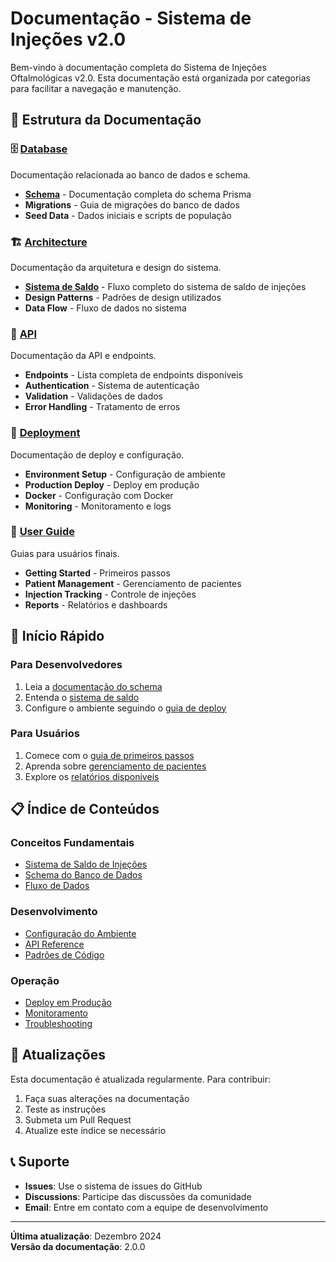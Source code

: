 # Documentação - Sistema de Injeções v2.0

Bem-vindo à documentação completa do Sistema de Injeções Oftalmológicas v2.0. Esta documentação está organizada por categorias para facilitar a navegação e manutenção.

## 📁 Estrutura da Documentação

### 🗄️ [Database](./database/)

Documentação relacionada ao banco de dados e schema.

- **[Schema](./database/schema.md)** - Documentação completa do schema Prisma
- **Migrations** - Guia de migrações do banco de dados
- **Seed Data** - Dados iniciais e scripts de população

### 🏗️ [Architecture](./architecture/)

Documentação da arquitetura e design do sistema.

- **[Sistema de Saldo](./architecture/balance-system.md)** - Fluxo completo do sistema de saldo de injeções
- **Design Patterns** - Padrões de design utilizados
- **Data Flow** - Fluxo de dados no sistema

### 🔌 [API](./api/)

Documentação da API e endpoints.

- **Endpoints** - Lista completa de endpoints disponíveis
- **Authentication** - Sistema de autenticação
- **Validation** - Validações de dados
- **Error Handling** - Tratamento de erros

### 🚀 [Deployment](./deployment/)

Documentação de deploy e configuração.

- **Environment Setup** - Configuração de ambiente
- **Production Deploy** - Deploy em produção
- **Docker** - Configuração com Docker
- **Monitoring** - Monitoramento e logs

### 👥 [User Guide](./user-guide/)

Guias para usuários finais.

- **Getting Started** - Primeiros passos
- **Patient Management** - Gerenciamento de pacientes
- **Injection Tracking** - Controle de injeções
- **Reports** - Relatórios e dashboards

## 🚀 Início Rápido

### Para Desenvolvedores

1. Leia a [documentação do schema](./database/schema.md)
2. Entenda o [sistema de saldo](./architecture/balance-system.md)
3. Configure o ambiente seguindo o [guia de deploy](./deployment/)

### Para Usuários

1. Comece com o [guia de primeiros passos](./user-guide/getting-started.md)
2. Aprenda sobre [gerenciamento de pacientes](./user-guide/patient-management.md)
3. Explore os [relatórios disponíveis](./user-guide/reports.md)

## 📋 Índice de Conteúdos

### Conceitos Fundamentais

- [Sistema de Saldo de Injeções](./architecture/balance-system.md)
- [Schema do Banco de Dados](./database/schema.md)
- [Fluxo de Dados](./architecture/data-flow.md)

### Desenvolvimento

- [Configuração do Ambiente](./deployment/environment-setup.md)
- [API Reference](./api/endpoints.md)
- [Padrões de Código](./architecture/design-patterns.md)

### Operação

- [Deploy em Produção](./deployment/production-deploy.md)
- [Monitoramento](./deployment/monitoring.md)
- [Troubleshooting](./deployment/troubleshooting.md)

## 🔄 Atualizações

Esta documentação é atualizada regularmente. Para contribuir:

1. Faça suas alterações na documentação
2. Teste as instruções
3. Submeta um Pull Request
4. Atualize este índice se necessário

## 📞 Suporte

- **Issues**: Use o sistema de issues do GitHub
- **Discussions**: Participe das discussões da comunidade
- **Email**: Entre em contato com a equipe de desenvolvimento

---

**Última atualização**: Dezembro 2024  
**Versão da documentação**: 2.0.0
